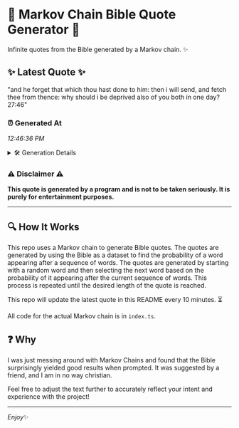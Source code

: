 # 📖 Markov Chain Bible Quote Generator 📖

Infinite quotes from the Bible generated by a Markov chain. ✨

## ✨ Latest Quote ✨
"and he forget that which thou hast done to him: then i will send, and fetch thee from thence: why should i be deprived also of you both in one day? 27:46"

### ⏰ Generated At
*12:46:36 PM*

<details>
    <summary>🛠️ Generation Details</summary>
    <p>
        <strong>🌱 Seed:</strong> and<br>
        <strong>🔄 Iterations:</strong> 31<br>
        <strong>📜 Context History:</strong><br>[ and ]: he<br>[ and, he ]: forget<br>[ and, he, forget ]: that<br>[ and, he, forget, that ]: which<br>[ and, he, forget, that, which ]: thou<br>[ and, he, forget, that, which, thou ]: hast<br>[ he, forget, that, which, thou, hast ]: done<br>[ forget, that, which, thou, hast, done ]: to<br>[ that, which, thou, hast, done, to ]: him:<br>[ which, thou, hast, done, to, him: ]: then<br>[ thou, hast, done, to, him:, then ]: i<br>[ hast, done, to, him:, then, i ]: will<br>[ done, to, him:, then, i, will ]: send,<br>[ to, him:, then, i, will, send, ]: and<br>[ him:, then, i, will, send,, and ]: fetch<br>[ then, i, will, send,, and, fetch ]: thee<br>[ i, will, send,, and, fetch, thee ]: from<br>[ will, send,, and, fetch, thee, from ]: thence:<br>[ send,, and, fetch, thee, from, thence: ]: why<br>[ and, fetch, thee, from, thence:, why ]: should<br>[ fetch, thee, from, thence:, why, should ]: i<br>[ thee, from, thence:, why, should, i ]: be<br>[ from, thence:, why, should, i, be ]: deprived<br>[ thence:, why, should, i, be, deprived ]: also<br>[ why, should, i, be, deprived, also ]: of<br>[ should, i, be, deprived, also, of ]: you<br>[ i, be, deprived, also, of, you ]: both<br>[ be, deprived, also, of, you, both ]: in<br>[ deprived, also, of, you, both, in ]: one<br>[ also, of, you, both, in, one ]: day?<br>[ of, you, both, in, one, day? ]: 27:46<br>
    </p>
</details>

### ⚠️ Disclaimer ⚠️
**This quote is generated by a program and is not to be taken seriously. It is purely for entertainment purposes.**

---

## 🔍 How It Works

This repo uses a Markov chain to generate Bible quotes. The quotes are generated by using the Bible as a dataset to find the probability of a word appearing after a sequence of words. The quotes are generated by starting with a random word and then selecting the next word based on the probability of it appearing after the current sequence of words. This process is repeated until the desired length of the quote is reached.

This repo will update the latest quote in this README every 10 minutes. ⏳

All code for the actual Markov chain is in `index.ts`.

## ❓ Why

I was just messing around with Markov Chains and found that the Bible surprisingly yielded good results when prompted. 
It was suggested by a friend, and I am in no way christian.

Feel free to adjust the text further to accurately reflect your intent and experience with the project!

---

*Enjoy*✨
